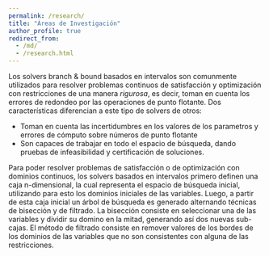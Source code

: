 ```yaml
---
permalink: /research/
title: "Áreas de Investigación"
author_profile: true
redirect_from: 
  - /md/
  - /research.html
---
```


Los solvers branch & bound basados en intervalos son comunmente utilizados para resolver problemas continuos de satisfacción y optimización con restricciones de una manera _rigurosa_, es decir, toman en cuenta los errores de redondeo por las operaciones de punto flotante. Dos características diferencian a este tipo de solvers de otros:
* Toman en cuenta las incertidumbres en los valores de los parametros y errores de cómputo sobre números de punto flotante
* Son capaces de trabajar en todo el espacio de búsqueda, dando pruebas de infeasibilidad y certificación de soluciones.

Para poder resolver problemas de satisfacción o de optimización con dominios continuos, los solvers basados en intervalos primero definen una caja n-dimensional, la cual representa el espacio de búsqueda inicial, utilizando para esto los dominios iniciales de las variables. Luego, a partir de esta caja inicial un árbol de búsqueda es generado alternando técnicas de bisección y de filtrado. La bisección consiste en seleccionar una de las variables y dividir su domino en la mitad, generando así dos nuevas sub-cajas. El método de filtrado consiste en remover valores de los bordes de los dominios de las variables que no son consistentes con alguna de las restricciones. 

